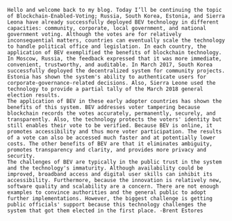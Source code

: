     Hello and welcome back to my blog. Today I’ll be continuing the topic of Blockchain-Enabled-Voting; Russia, South Korea, Estonia, and Sierra Leona have already successfully deployed BEV technology in different capacities: community, corporate, local government, and national government voting. Although the votes are for relatively inconsequential matters, countries can eventually scale the technology to handle political office and legislation. In each country, the application of BEV exemplified the benefits of blockchain technology. In Moscow, Russia, the feedback expressed that it was more immediate, convenient, trustworthy, and auditable. In March 2017, South Korea successfully deployed the decentralized system for community projects. Estonia has shown the system's ability to authenticate users for corporate-governance-related decisions. Also, Sierra Leone used the technology to provide a partial tally of the March 2018 general election results.
    The application of BEV in these early adopter countries has shown the benefits of this system. BEV addresses voter tampering because blockchain records the votes accurately, permanently, securely, and transparently. Also, the technology protects the voters' identity but still enables their vote to be verified. Because BEV is online, it promotes accessibility and thus more voter participation. The results of a vote can also be accessed much faster and at potentially lower costs. The other benefits of BEV are that it eliminates ambiguity, promotes transparency and clarity, and provides more privacy and security.
    The challenges of BEV are typically in the public trust in the system and the technology's immaturity. Although availability could be improved, broadband access and digital user skills can inhibit its accessibility. Furthermore, because the innovation is relatively new, software quality and scalability are a concern. There are not enough examples to convince authorities and the general public to adopt further implementations. However, the biggest challenge is getting public officials' support because this technology challenges the system that got them elected in the first place. -Brent Estores
